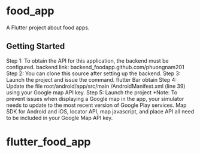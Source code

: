 # food_app

A Flutter project about food apps.

## Getting Started

Step 1: To obtain the API for this application, the backend must be configured. backend link: backend_foodapp.github.com/phuongnam201
Step 2: You can clone this source after setting up the backend.
Step 3: Launch the project and issue the command. flutter Bar obtain
Step 4: Update the file root/android/app/src/main /AndroidManifest.xml (line 39) using your Google map API key.
Step 5: Launch the project 
*Note: To prevent issues when displaying a Google map in the app, your simulator needs to update to the most recent version of Google Play services. 
Map SDK for Android and iOS, locator API, map javascript, and place API all need to be included in your Google Map API key.

# flutter_food_app
